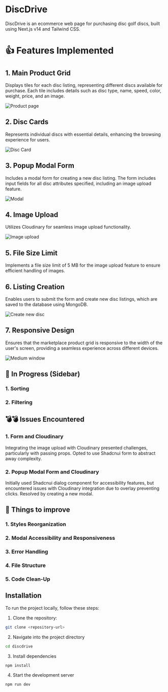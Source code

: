 # DiscDrive

DiscDrive is an ecommerce web page for purchasing disc golf discs, built using Next.js v14 and Tailwind CSS.

# 👍 Features Implemented

## 1. Main Product Grid

Displays tiles for each disc listing, representing different discs available for purchase. Each tile includes details such as disc type, name, speed, color, weight, price, and an image.

![Product page](image.png)

## 2. Disc Cards

Represents individual discs with essential details, enhancing the browsing experience for users.

![Disc Card](image-1.png)

## 3. Popup Modal Form

Includes a modal form for creating a new disc listing. The form includes input fields for all disc attributes specified, including an image upload feature.

![Modal](image-2.png)

## 4. Image Upload

Utilizes Cloudinary for seamless image upload functionality.

![Image upload](image-3.png)

## 5. File Size Limit

Implements a file size limit of 5 MB for the image upload feature to ensure efficient handling of images.

## 6. Listing Creation

Enables users to submit the form and create new disc listings, which are saved to the database using MongoDB.

![Create new disc](image-4.png)

## 7. Responsive Design

Ensures that the marketplace product grid is responsive to the width of the user's screen, providing a seamless experience across different devices.

![Medium window](image-5.png)

## 🚶 In Progress (Sidebar)

### 1. **Sorting**

### 2. **Filtering**

## 💣💣 Issues Encountered

### 1. **Form** and **Cloudinary**

Integrating the image upload with Cloudinary presented challenges, particularly with passing props. Opted to use Shadcnui form to abstract away complexity.

### 2. **Popup Modal Form** and **Cloudinary**

Initially used Shadcnui dialog component for accessibility features, but encountered issues with Cloudinary integration due to overlay preventing clicks. Resolved by creating a new modal.

## 💭 Things to improve

### 1. Styles Reorganization

### 2. Modal Accessibility and Responsiveness

### 3. Error Handling

### 4. File Structure

### 5. Code Clean-Up

## Installation

To run the project locally, follow these steps:

1. Clone the repository:

```bash
git clone <repository-url>
```

2. Navigate into the project directory

```bash
cd discdrive
```

3. Install dependencies

```bash
npm install
```

4. Start the development server

```bash
npm run dev
```
